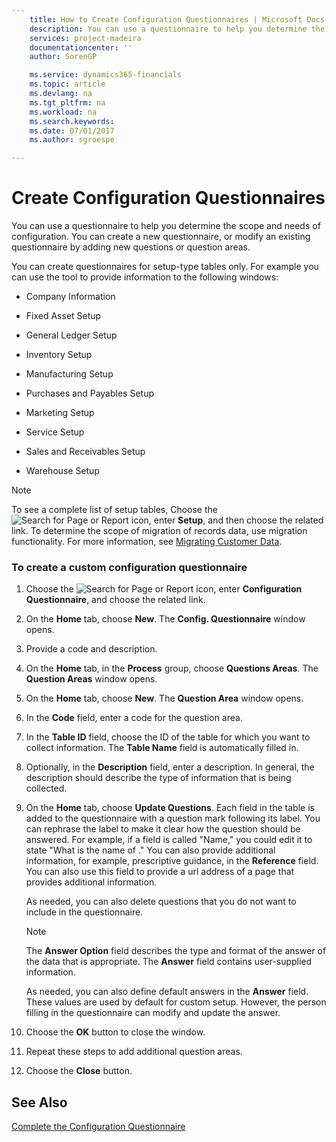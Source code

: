 ```yaml
---
    title: How to Create Configuration Questionnaires | Microsoft Docs
    description: You can use a questionnaire to help you determine the scope and needs of configuration. You can create a new questionnaire, or modify an existing questionnaire by adding new questions or question areas.
    services: project-madeira
    documentationcenter: ''
    author: SorenGP

    ms.service: dynamics365-financials
    ms.topic: article
    ms.devlang: na
    ms.tgt_pltfrm: na
    ms.workload: na
    ms.search.keywords:
    ms.date: 07/01/2017
    ms.author: sgroespe

---
```

# Create Configuration Questionnaires
You can use a questionnaire to help you determine the scope and needs of configuration. You can create a new questionnaire, or modify an existing questionnaire by adding new questions or question areas.  

 You can create questionnaires for setup-type tables only. For example you can use the tool to provide information to the following windows:  

-   Company Information  

-   Fixed Asset Setup  

-   General Ledger Setup  

-   Inventory Setup  

-   Manufacturing Setup  

-   Purchases and Payables Setup  

-   Marketing Setup  

-   Service Setup  

-   Sales and Receivables Setup  

-   Warehouse Setup  

> [!NOTE]  
>  To see a complete list of setup tables, Choose the ![Search for Page or Report](media/ui-search/search_small.png "Search for Page or Report icon") icon, enter **Setup**, and then choose the related link. To determine the scope of migration of records data, use migration functionality. For more information, see [Migrating Customer Data](../migrate-customer-data.md).  

### To create a custom configuration questionnaire  

1.  Choose the ![Search for Page or Report](media/ui-search/search_small.png "Search for Page or Report icon") icon, enter **Configuration Questionnaire**, and choose the related link.  

2.  On the **Home** tab, choose **New**. The **Config. Questionnaire** window opens.  

3.  Provide a code and description.  

4.  On the **Home** tab, in the **Process** group, choose **Questions Areas**. The **Question Areas** window opens.  

5.  On the **Home** tab, choose **New**. The **Question Area** window opens.  

6.  In the **Code** field, enter a code for the question area.  

7.  In the **Table ID** field, choose the ID of the table for which you want to collect information. The **Table Name** field is automatically filled in.  

8.  Optionally, in the **Description** field, enter a description. In general, the description should describe the type of information that is being collected.  

9. On the **Home** tab, choose **Update Questions**. Each field in the table is added to the questionnaire with a question mark following its label. You can rephrase the label to make it clear how the question should be answered. For example, if a field is called "Name," you could edit it to state "What is the name of <data being collected>." You can also provide additional information, for example, prescriptive guidance, in the **Reference** field. You can also use this field to provide a url address of a page that provides additional information.  

     As needed, you can also delete questions that you do not want to include in the questionnaire.  

    > [!NOTE]  
    >  The **Answer Option** field describes the type and format of the answer of the data that is appropriate. The **Answer** field contains user-supplied information.  
    >   
    >  As needed, you can also define default answers in the **Answer** field. These values are used by default for custom setup. However, the person filling in the questionnaire can modify and update the answer.  

10. Choose the **OK** button to close the window.  

11. Repeat these steps to add additional question areas.  

12. Choose the **Close** button.  

## See Also  
 [Complete the Configuration Questionnaire](../how-to-complete-the-configuration-questionnaire.md)
